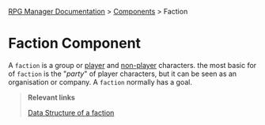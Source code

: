 [RPG Manager Documentation](../../index.md) >
[Components](index.md) >
Faction

# Faction Component

A `faction` is a group or [player](character.md) and [non-player](non-player-character.md) characters. the most basic
for of `faction` is the "_party_" of player characters, but it can be seen as an organisation or company. A `faction` 
normally has a goal.

> **Relevant links**
>
> [Data Structure of a faction](../data/faction/index.md)
